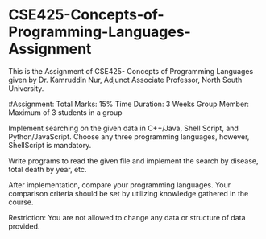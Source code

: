 # CSE425-Concepts-of-Programming-Languages-Assignment
This is the Assignment of CSE425- Concepts of Programming Languages given by Dr. Kamruddin Nur, Adjunct Associate Professor, North South University.

#Assignment: 
Total Marks: 15%
Time Duration: 3 Weeks
Group Member: Maximum of 3 students in a group

Implement searching on the given data in C++/Java, Shell Script, and Python/JavaScript. 
Choose any three programming languages, however, ShellScript is mandatory. 

Write programs to read the given file and implement the search by disease, total death by year, etc. 

After implementation, compare your programming languages. Your comparison criteria should be set by utilizing knowledge gathered in the course.

Restriction: You are not allowed to change any data or structure of data provided.
